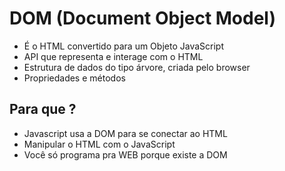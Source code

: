 # DOM (Document Object Model)

* É o HTML convertido para um Objeto JavaScript
* API que representa e interage com o HTML
* Estrutura de dados do tipo árvore, criada pelo browser
* Propriedades e métodos

## Para que ?

* Javascript usa a DOM para se conectar ao HTML
* Manipular o HTML com o JavaScript
* Você só programa pra WEB porque existe a DOM
